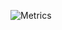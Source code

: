 ![Metrics](https://metrics.lecoq.io/Nicholas-Vo?template=classic&config.timezone=America%2FChicago)

